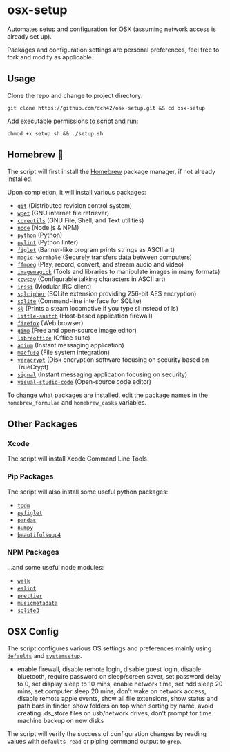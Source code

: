# osx-setup
Automates setup and configuration for OSX (assuming network access is already set up).

Packages and configuration settings are personal preferences, feel free to fork and modify as applicable. 

## Usage
Clone the repo and change to project directory:
~~~
git clone https://github.com/dch42/osx-setup.git && cd osx-setup
~~~

Add executable permissions to script and run: 
~~~
chmod +x setup.sh && ./setup.sh
~~~

## Homebrew 🍺 
The script will first install the [Homebrew](https://brew.sh/) package manager, if not already installed.

Upon completion, it will install various packages:
- [`git`](https://git-scm.com/) (Distributed revision control system)
- [`wget`](https://www.gnu.org/software/wget/) (GNU internet file retriever)
- [`coreutils`](https://www.gnu.org/software/coreutils/coreutils.html) (GNU File, Shell, and Text utilities)
- [`node`](https://nodejs.org/en/about/) (Node.js & NPM)
- [`python`](https://www.python.org/) (Python)
- [`pylint`](https://pylint.org/) (Python linter)
- [`figlet`](http://www.figlet.org/figlet_history.html) (Banner-like program prints strings as ASCII art)
- [`magic-wormhole`](https://magic-wormhole.readthedocs.io/en/latest/welcome.html) (Securely transfers data between computers)
- [`ffmpeg`](https://ffmpeg.org/about.html) (Play, record, convert, and stream audio and video)
- [`imagemagick`](https://imagemagick.org/script/index.php) (Tools and libraries to manipulate images in many formats)
- [`cowsay`](https://web.archive.org/web/20071026043648/http://www.nog.net/~tony/warez/cowsay.shtml) (Configurable talking characters in ASCII art)
- [`irssi`](https://irssi.org/) (Modular IRC client)
- [`sqlcipher`](https://www.zetetic.net/sqlcipher/) (SQLite extension providing 256-bit AES encryption)
- [`sqlite`](https://sqlite.org/index.html) (Command-line interface for SQLite)
- [`sl`](https://github.com/mtoyoda/sl) (Prints a steam locomotive if you type sl instead of ls)
- [`little-snitch`](https://www.obdev.at/products/littlesnitch/index.html) (Host-based application firewall) 
- [`firefox`](https://www.mozilla.org/en-US/firefox/new/) (Web browser)
- [`gimp`](https://www.gimp.org/about/) (Free and open-source image editor)
- [`libreoffice`](https://www.libreoffice.org/discover/libreoffice/) (Office suite)
- [`adium`](https://adium.im/) (Instant messaging application)
- [`macfuse`](https://osxfuse.github.io/) (File system integration)
- [`veracrypt`](https://www.veracrypt.fr/en/Home.html) (Disk encryption software focusing on security based on TrueCrypt)
- [`signal`](https://www.signal.org/) (Instant messaging application focusing on security)
- [`visual-studio-code`](https://code.visualstudio.com/docs) (Open-source code editor)

To change what packages are installed, edit the package names in the `homebrew_formulae` and `homebrew_casks` variables.

## Other Packages
### Xcode
The script will install Xcode Command Line Tools.

### Pip Packages
The script will also install some useful python packages:
- [`tqdm`](https://tqdm.github.io/)
- [`pyfiglet`](https://github.com/pwaller/pyfiglet)
- [`pandas`](https://pandas.pydata.org)
- [`numpy`](https://numpy.org/)
- [`beautifulsoup4`](https://beautiful-soup-4.readthedocs.io/en/latest/)

### NPM Packages
...and some useful node modules:
- [`walk`](https://www.npmjs.com/package/walk)
- [`eslint`](https://www.npmjs.com/package/eslint)
- [`prettier`](https://www.npmjs.com/package/prettier)
- [`musicmetadata`](https://www.npmjs.com/package/musicmetadata)
- [`sqlite3`](https://www.npmjs.com/package/sqlite3)

## OSX Config 
The script configures various OS settings and preferences mainly using [`defaults`](https://developer.apple.com/library/archive/documentation/MacOSX/Conceptual/BPRuntimeConfig/Articles/UserPreferences.html) and [`systemsetup`](https://ss64.com/osx/systemsetup.html).

- enable firewall, disable remote login, disable guest login, disable bluetooth, require password on sleep/screen saver, set password delay to 0, set display sleep to 10 mins, enable network time, set hdd sleep 20 mins, set computer sleep 20 mins, don't wake on network access, disable remote apple events, show all file extensions, show status and path bars in finder, show folders on top when sorting by name, avoid creating .ds_store files on usb/network drives, don't prompt for time machine backup on new disks

The script will verify the success of configuration changes by reading values with `defaults read` or piping command output to `grep`.

